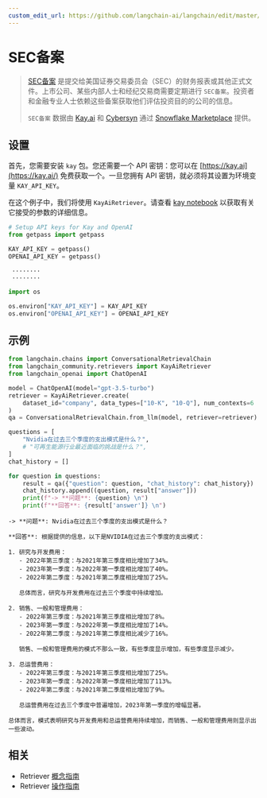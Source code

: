 ```yaml
---
custom_edit_url: https://github.com/langchain-ai/langchain/edit/master/docs/docs/integrations/retrievers/sec_filings.ipynb
---
```


# SEC备案


>[SEC备案](https://www.sec.gov/edgar) 是提交给美国证券交易委员会（SEC）的财务报表或其他正式文件。上市公司、某些内部人士和经纪交易商需要定期进行 `SEC备案`。投资者和金融专业人士依赖这些备案获取他们评估投资目的的公司的信息。
>
>`SEC备案` 数据由 [Kay.ai](https://kay.ai) 和 [Cybersyn](https://www.cybersyn.com/) 通过 [Snowflake Marketplace](https://app.snowflake.com/marketplace/providers/GZTSZAS2KCS/Cybersyn%2C%20Inc) 提供。

## 设置

首先，您需要安装 `kay` 包。您还需要一个 API 密钥：您可以在 [https://kay.ai](https://kay.ai/) 免费获取一个。一旦您拥有 API 密钥，就必须将其设置为环境变量 `KAY_API_KEY`。

在这个例子中，我们将使用 `KayAiRetriever`。请查看 [kay notebook](/docs/integrations/retrievers/kay) 以获取有关它接受的参数的详细信息。

```python
# Setup API keys for Kay and OpenAI
from getpass import getpass

KAY_API_KEY = getpass()
OPENAI_API_KEY = getpass()
```
```output
 ········
 ········
```

```python
import os

os.environ["KAY_API_KEY"] = KAY_API_KEY
os.environ["OPENAI_API_KEY"] = OPENAI_API_KEY
```

## 示例


```python
from langchain.chains import ConversationalRetrievalChain
from langchain_community.retrievers import KayAiRetriever
from langchain_openai import ChatOpenAI

model = ChatOpenAI(model="gpt-3.5-turbo")
retriever = KayAiRetriever.create(
    dataset_id="company", data_types=["10-K", "10-Q"], num_contexts=6
)
qa = ConversationalRetrievalChain.from_llm(model, retriever=retriever)
```


```python
questions = [
    "Nvidia在过去三个季度的支出模式是什么？",
    # "可再生能源行业最近面临的挑战是什么？",
]
chat_history = []

for question in questions:
    result = qa({"question": question, "chat_history": chat_history})
    chat_history.append((question, result["answer"]))
    print(f"-> **问题**: {question} \n")
    print(f"**回答**: {result['answer']} \n")
```
```output
-> **问题**: Nvidia在过去三个季度的支出模式是什么？ 

**回答**: 根据提供的信息，以下是NVIDIA在过去三个季度的支出模式：

1. 研究与开发费用：
   - 2022年第三季度：与2021年第三季度相比增加了34%。
   - 2023年第一季度：与2022年第一季度相比增加了40%。
   - 2022年第二季度：与2021年第二季度相比增加了25%。
   
   总体而言，研究与开发费用在过去三个季度中持续增加。

2. 销售、一般和管理费用：
   - 2022年第三季度：与2021年第三季度相比增加了8%。
   - 2023年第一季度：与2022年第一季度相比增加了14%。
   - 2022年第二季度：与2021年第二季度相比减少了16%。
   
   销售、一般和管理费用的模式不那么一致，有些季度显示增加，有些季度显示减少。

3. 总运营费用：
   - 2022年第三季度：与2021年第三季度相比增加了25%。
   - 2023年第一季度：与2022年第一季度相比增加了113%。
   - 2022年第二季度：与2021年第二季度相比增加了9%。
   
   总运营费用在过去三个季度中普遍增加，2023年第一季度的增幅显著。

总体而言，模式表明研究与开发费用和总运营费用持续增加，而销售、一般和管理费用则显示出一些波动。
```

## 相关

- Retriever [概念指南](/docs/concepts/#retrievers)
- Retriever [操作指南](/docs/how_to/#retrievers)